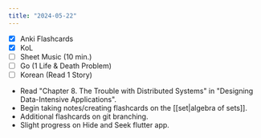```yaml
---
title: "2024-05-22"
---
```


- [x] Anki Flashcards
- [x] KoL
- [ ] Sheet Music (10 min.)
- [ ] Go (1 Life & Death Problem)
- [ ] Korean (Read 1 Story)

* Read "Chapter 8. The Trouble with Distributed Systems" in "Designing Data-Intensive Applications".
* Begin taking notes/creating flashcards on the [[set|algebra of sets]].
* Additional flashcards on git branching.
* Slight progress on Hide and Seek flutter app.